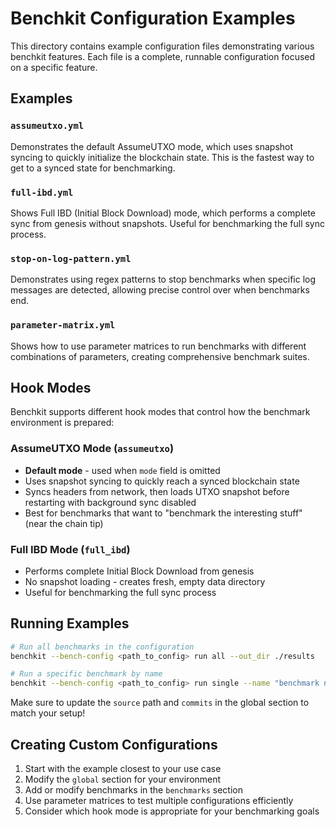 # Benchkit Configuration Examples

This directory contains example configuration files demonstrating various benchkit features. Each file is a complete, runnable configuration focused on a specific feature.

## Examples

### `assumeutxo.yml`

Demonstrates the default AssumeUTXO mode, which uses snapshot syncing to quickly initialize the blockchain state. This is the fastest way to get to a synced state for benchmarking.

### `full-ibd.yml`

Shows Full IBD (Initial Block Download) mode, which performs a complete sync from genesis without snapshots. Useful for benchmarking the full sync process.

### `stop-on-log-pattern.yml`

Demonstrates using regex patterns to stop benchmarks when specific log messages are detected, allowing precise control over when benchmarks end.

### `parameter-matrix.yml`

Shows how to use parameter matrices to run benchmarks with different combinations of parameters, creating comprehensive benchmark suites.

## Hook Modes

Benchkit supports different hook modes that control how the benchmark environment is prepared:

### AssumeUTXO Mode (`assumeutxo`)

- **Default mode** - used when `mode` field is omitted
- Uses snapshot syncing to quickly reach a synced blockchain state
- Syncs headers from network, then loads UTXO snapshot before restarting with background sync disabled
- Best for benchmarks that want to "benchmark the interesting stuff" (near the chain tip)

### Full IBD Mode (`full_ibd`)

- Performs complete Initial Block Download from genesis
- No snapshot loading - creates fresh, empty data directory
- Useful for benchmarking the full sync process

## Running Examples

```bash
# Run all benchmarks in the configuration
benchkit --bench-config <path_to_config> run all --out_dir ./results

# Run a specific benchmark by name
benchkit --bench-config <path_to_config> run single --name "benchmark name" --out_dir ./results
```

Make sure to update the `source` path and `commits` in the global section to match your setup!

## Creating Custom Configurations

1. Start with the example closest to your use case
1. Modify the `global` section for your environment
1. Add or modify benchmarks in the `benchmarks` section
1. Use parameter matrices to test multiple configurations efficiently
1. Consider which hook mode is appropriate for your benchmarking goals

